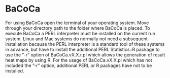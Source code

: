 # BaCoCa
For using BaCoCa open the terminal of your operating system. Move through your directory path to
the folder where BaCoCa is placed. To execute BaCoCa a PERL interpreter must be installed on the
current run system. Linux and Mac systems do normally not need a subsequent installation because
the PERL interpreter is a standard tool of these systems in advance, but have to install the additional
PERL Statistics::R package to use the ”-r” option of BaCoCa.vX.X.r.pl which allows the generation
of result heat maps by using R. For the usage of BaCoCa.vX.X.pl which has not included the ”-r” option,
additional PERL or R packages have not to be installed.
